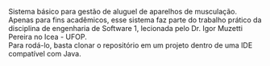 Sistema básico para gestão de aluguel de aparelhos de musculação.  
Apenas para fins acadêmicos, esse sistema faz parte do trabalho prático da disciplina de engenharia de Software 1, lecionada pelo Dr. Igor Muzetti Pereira no Icea - UFOP.  
Para rodá-lo, basta clonar o repositório em um projeto dentro de uma IDE compatível com Java.


